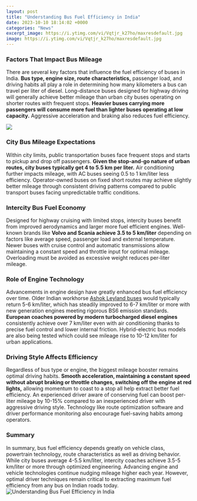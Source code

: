 ```yaml
---
layout: post
title: "Understanding Bus Fuel Efficiency in India"
date: 2023-10-10 18:14:02 +0000
categories: "News"
excerpt_image: https://i.ytimg.com/vi/Vqtjr_k27ho/maxresdefault.jpg
image: https://i.ytimg.com/vi/Vqtjr_k27ho/maxresdefault.jpg
---
```


### Factors That Impact Bus Mileage
There are several key factors that influence the fuel efficiency of buses in India. **Bus type, engine size, route characteristics,** passenger load, and driving habits all play a role in determining how many kilometers a bus can travel per liter of diesel. Long-distance buses designed for highway driving will generally achieve better mileage than urban city buses operating on shorter routes with frequent stops. **Heavier buses carrying more passengers will consume more fuel than lighter buses operating at low capacity.** Aggressive acceleration and braking also reduces fuel efficiency.

![](https://www.fleetroot.com/wp-content/uploads/2019/03/13_Tips_To_Improve_Fuel_Efficiency_In_School_Buses-1.jpg)
### City Bus Mileage Expectations  
Within city limits, public transportation buses face frequent stops and starts to pickup and drop off passengers. **Given the stop-and-go nature of urban routes, city buses typically get 4 to 5.5 km per liter.** Air conditioning further impacts mileage, with AC buses seeing 0.5 to 1 km/liter less efficiency. Operator-owned buses on fixed short routes may achieve slightly better mileage through consistent driving patterns compared to public transport buses facing unpredictable traffic conditions.
### Intercity Bus Fuel Economy
Designed for highway cruising with limited stops, intercity buses benefit from improved aerodynamics and larger more fuel efficient engines. Well-known brands like **Volvo and Scania achieve 3.5 to 5 km/liter** depending on factors like average speed, passenger load and external temperature. Newer buses with cruise control and automatic transmissions allow maintaining a constant speed and throttle input for optimal mileage. Overloading must be avoided as excessive weight reduces per-liter mileage.  
### Role of Engine Technology
Advancements in engine design have greatly enhanced bus fuel efficiency over time. Older Indian workhorse [Ashok Leyland buses](https://thetopnews.github.io/the-evolution-and-value-of-gaming-subscription-services/) would typically return 5-6 km/liter, which has steadily improved to 6-7 km/liter or more with new generation engines meeting rigorous BS6 emission standards. **European coaches powered by modern turbocharged diesel engines** consistently achieve over 7 km/liter even with air conditioning thanks to precise fuel control and lower internal friction. Hybrid-electric bus models are also being tested which could see mileage rise to 10-12 km/liter for urban applications.
### Driving Style Affects Efficiency
Regardless of bus type or engine, the biggest mileage booster remains optimal driving habits. **Smooth acceleration, maintaining a constant speed without abrupt braking or throttle changes, switching off the engine at red lights,** allowing momentum to coast to a stop all help extract better fuel efficiency. An experienced driver aware of conserving fuel can boost per-liter mileage by 10-15% compared to an inexperienced driver with aggressive driving style. Technology like route optimization software and driver performance monitoring also encourage fuel-saving habits among operators.
### Summary
In summary, bus fuel efficiency depends greatly on vehicle class, powertrain technology, route characteristics as well as driving behavior. While city buses average 4-5.5 km/liter, intercity coaches achieve 3.5-5 km/liter or more through optimized engineering. Advancing engine and vehicle technologies continue nudging mileage higher each year. However, optimal driver techniques remain critical to extracting maximum fuel efficiency from any bus on Indian roads today.
![Understanding Bus Fuel Efficiency in India](https://i.ytimg.com/vi/Vqtjr_k27ho/maxresdefault.jpg)